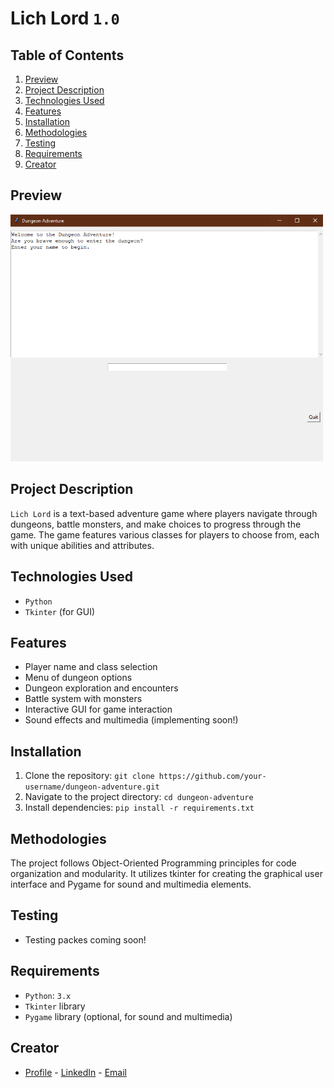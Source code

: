 # Lich Lord `1.0`

## Table of Contents

1. [Preview](#preview)
2. [Project Description](#project-description)
3. [Technologies Used](#technologies-used)
4. [Features](#features)
5. [Installation](#installation)
6. [Methodologies](#methodologies)
7. [Testing](#testing)
8. [Requirements](#requirements)
9. [Creator](#creator)

## Preview

<img width="500" alt="Tag" src="https://github.com/NateJonesIII/lich_lord/blob/main/assets/img/lich_lord_1.0.png">

## Project Description

`Lich Lord` is a text-based adventure game where players navigate through dungeons, battle monsters, and make choices to progress through the game. The game features various classes for players to choose from, each with unique abilities and attributes.

## Technologies Used

- `Python`
- `Tkinter` (for GUI)

## Features

- Player name and class selection
- Menu of dungeon options
- Dungeon exploration and encounters
- Battle system with monsters
- Interactive GUI for game interaction
- Sound effects and multimedia (implementing soon!)

## Installation

1. Clone the repository: `git clone https://github.com/your-username/dungeon-adventure.git`
2. Navigate to the project directory: `cd dungeon-adventure`
3. Install dependencies: `pip install -r requirements.txt`

## Methodologies

The project follows Object-Oriented Programming principles for code organization and modularity. It utilizes tkinter for creating the graphical user interface and Pygame for sound and multimedia elements.

## Testing

- Testing packes coming soon!

## Requirements

- `Python`: `3.x`
- `Tkinter` library
- `Pygame` library (optional, for sound and multimedia)

## Creator

- [Profile](https://github.com/NateJonesIII/ "Nathaniel Jones") - [LinkedIn](https://www.linkedin.com/in/nathaniel-jones/) - [Email](mailto:15nate.jones@gmail.com?subject=Hello "Hello Nate!")
